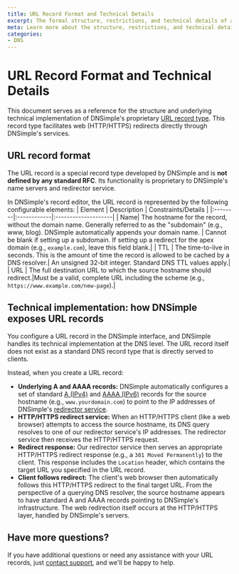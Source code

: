 ```yaml
---
title: URL Record Format and Technical Details
excerpt: The formal structure, restrictions, and technical details of a URL record.
meta: Learn more about the structure, restrictions, and technical details for URL records.
categories:
- DNS
---
```

# URL Record Format and Technical Details

This document serves as a reference for the structure and underlying technical implementation of DNSimple's proprietary [URL record type](/articles/url-record/). This record type facilitates web (HTTP/HTTPS) redirects directly through DNSimple's services.

## URL record format
The URL record is a special record type developed by DNSimple and is **not defined by any standard RFC**. Its functionality is proprietary to DNSimple's name servers and redirector service.

In DNSimple's record editor, the URL record is represented by the following configurable elements:
| Element | Description | Constraints/Details |
|:--------|:------------|:--------------------|
| Name| The hostname for the record, without the domain name. Generally referred to as the "subdomain" (e.g., www, blog). DNSimple automatically appends your domain name. | Cannot be blank if setting up a subdomain. If setting up a redirect for the apex domain (e.g., `example.com`), leave this field blank.|
| TTL | The time-to-live in seconds. This is the amount of time the record is allowed to be cached by a DNS resolver.| An unsigned 32-bit integer. Standard DNS TTL values apply.|
| URL | The full destination URL to which the source hostname should redirect.|Must be a valid, complete URL including the scheme (e.g., `https://www.example.com/new-page`).|

## Technical implementation: how DNSimple exposes URL records
You configure a URL record in the DNSimple interface, and DNSimple handles its technical implementation at the DNS level. The URL record itself does not exist as a standard DNS record type that is directly served to clients.

Instead, when you create a URL record:
- **Underlying A and AAAA records:** DNSimple automatically configures a set of standard [A (IPv4)](/articles/a-record/) and [AAAA (IPv6)](/articles/aaaa-record/) records for the source hostname (e.g., `www.yourdomain.com`) to point to the IP addresses of DNSimple's [redirector service](/articles/redirector/).
- **HTTP/HTTPS redirect service:** When an HTTP/HTTPS client (like a web browser) attempts to access the source hostname, its DNS query resolves to one of our redirector service's IP addresses. The redirector service then receives the HTTP/HTTPS request.
- **Redirect response:** Our redirector service then serves an appropriate HTTP/HTTPS redirect response (e.g., a `301 Moved Permanently`) to the client. This response includes the `Location` header, which contains the target URL you specified in the URL record.
- **Client follows redirect:** The client's web browser then automatically follows this HTTP/HTTPS redirect to the final target URL.
From the perspective of a querying DNS resolver, the source hostname appears to have standard A and AAAA records pointing to DNSimple's infrastructure. The web redirection itself occurs at the HTTP/HTTPS layer, handled by DNSimple's servers.

## Have more questions?
If you have additional questions or need any assistance with your URL records, just [contact support](https://dnsimple.com/feedback), and we'll be happy to help.
